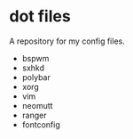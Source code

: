 # dot files
A repository for my config files.

- bspwm
- sxhkd
- polybar
- xorg
- vim
- neomutt
- ranger
- fontconfig
